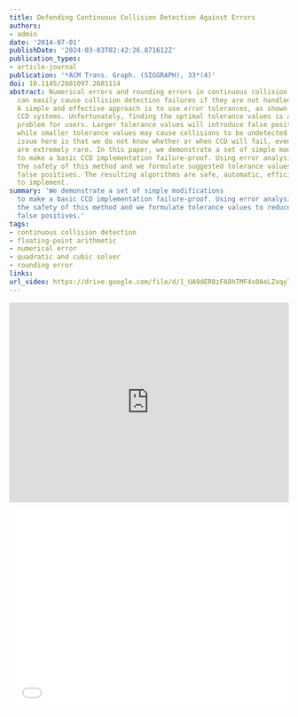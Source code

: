 ```yaml
---
title: Defending Continuous Collision Detection Against Errors
authors:
- admin
date: '2014-07-01'
publishDate: '2024-03-03T02:42:26.871612Z'
publication_types:
- article-journal
publication: '*ACM Trans. Graph. (SIGGRAPH), 33*(4)'
doi: 10.1145/2601097.2601114
abstract: Numerical errors and rounding errors in continuous collision detection (CCD)
  can easily cause collision detection failures if they are not handled properly.
  A simple and effective approach is to use error tolerances, as shown in many existing
  CCD systems. Unfortunately, finding the optimal tolerance values is a difficult
  problem for users. Larger tolerance values will introduce false positive artifacts,
  while smaller tolerance values may cause collisions to be undetected. The biggest
  issue here is that we do not know whether or when CCD will fail, even though failures
  are extremely rare. In this paper, we demonstrate a set of simple modifications
  to make a basic CCD implementation failure-proof. Using error analysis, we prove
  the safety of this method and we formulate suggested tolerance values to reduce
  false positives. The resulting algorithms are safe, automatic, efficient, and easy
  to implement.
summary: 'We demonstrate a set of simple modifications
  to make a basic CCD implementation failure-proof. Using error analysis, we prove
  the safety of this method and we formulate tolerance values to reduce
  false positives.'
tags:
- continuous collision detection
- floating-point arithmetic
- numerical error
- quadratic and cubic solver
- rounding error
links:
url_video: https://drive.google.com/file/d/1_UA9dER8zFA8hTMF4s0AeLZxqy705TSD/view
---
```


<p align="center">
<iframe width="100%" height="360" src="https://www.youtube.com/embed/Mg-peZuvSeM?si=fGapWfyP_30ztu0t" title="YouTube video player" frameborder="0" allow="accelerometer; autoplay; clipboard-write; encrypted-media; gyroscope; picture-in-picture; web-share" allowfullscreen></iframe>
</p>
<p align="center">
<iframe width="100%" height="360" src="//player.bilibili.com/player.html?aid=467841829&bvid=BV1g5411D7Sm&cid=563637193&p=1" scrolling="no" border="0" frameborder="no" framespacing="0" allowfullscreen="true"> </iframe>
</p>

